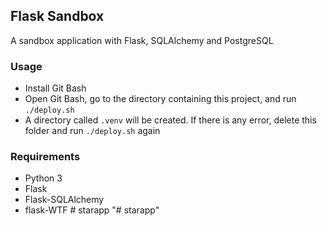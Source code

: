 ## Flask Sandbox

A sandbox application with Flask, SQLAlchemy and PostgreSQL

### Usage

- Install Git Bash
- Open Git Bash, go to the directory containing this project, and run `./deploy.sh`
- A directory called `.venv` will be created. If there is any error, delete this folder and run `./deploy.sh` again

### Requirements

- Python 3
- Flask
- Flask-SQLAlchemy
- flask-WTF
#   s t a r a p p  
 "# starapp" 
